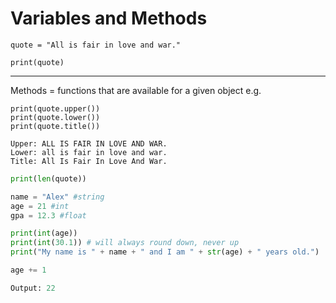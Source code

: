 # Variables and Methods

```python3
quote = "All is fair in love and war."

print(quote)
```

---

Methods = functions that are available for a given object
e.g. 
```python3
print(quote.upper())
print(quote.lower())
print(quote.title())

Upper: ALL IS FAIR IN LOVE AND WAR.
Lower: all is fair in love and war.
Title: All Is Fair In Love And War.
```

```python
print(len(quote))

name = "Alex" #string
age = 21 #int
gpa = 12.3 #float

print(int(age))
print(int(30.1)) # will always round down, never up 
print("My name is " + name + " and I am " + str(age) + " years old.")

age += 1

Output: 22
```


